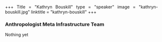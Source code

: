 +++
Title = "Kathryn Bouskill"
type = "speaker"
image = "kathryn-bouskill.jpg"
linktitle = "kathryn-bouskill"
+++
<h3>
Anthropologist
Meta Infrastructure Team
</h3>

<p>
Nothing yet
</p>

<style>
  p {
    text-align: justify;
  }
</style>
